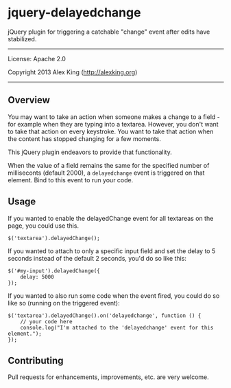jquery-delayedchange
====================

jQuery plugin for triggering a catchable "change" event after edits have stabilized.

---

License: Apache 2.0

Copyright 2013 Alex King (http://alexking.org)

---

## Overview

You may want to take an action when someone makes a change to a field - for example when they are typing into a textarea. However, you don't want to take that action on every keystroke. You want to take that action when the content has stopped changing for a few moments.

This jQuery plugin endeavors to provide that functionality.

When the value of a field remains the same for the specified number of milliseconts (default 2000), a `delayedchange` event is triggered on that element. Bind to this event to run your code.

## Usage

If you wanted to enable the delayedChange event for all textareas on the page, you could use this.

	$('textarea').delayedChange();

If you wanted to attach to only a specific input field and set the delay to 5 seconds instead of the default 2 seconds, you'd do so like this:

	$('#my-input').delayedChange({
		delay: 5000
	});

If you wanted to also run some code when the event fired, you could do so like so (running on the triggered event):

	$('textarea').delayedChange().on('delayedchange', function () {
		// your code here
		console.log("I'm attached to the 'delayedchange' event for this element.");
	});

## Contributing

Pull requests for enhancements, improvements, etc. are very welcome.
